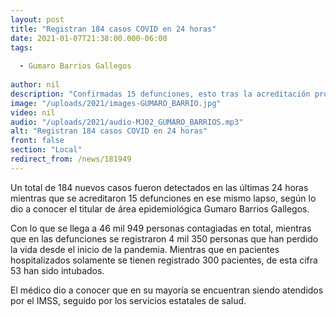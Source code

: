 ```yaml
---
layout: post
title: "Registran 184 casos COVID en 24 horas"
date: 2021-01-07T21:38:00.000-06:00
tags:
  
  - Gumaro Barrios Gallegos
  
author: nil
description: "Confirmadas 15 defunciones, esto tras la acreditación protocolaria de la muerte."
image: "/uploads/2021/images-GUMARO_BARRIO.jpg"
video: nil
audio: "/uploads/2021/audio-MJ02_GUMARO_BARRIOS.mp3"
alt: "Registran 184 casos COVID en 24 horas"
front: false
section: "Local"
redirect_from: /news/181949
---
```


Un total de 184 nuevos casos fueron detectados en las últimas 24 horas mientras que se acreditaron 15 defunciones en ese mismo lapso, según lo dio a conocer el titular de área epidemiológica Gumaro Barrios Gallegos.

Con lo que se llega a 46 mil 949 personas contagiadas en total, mientras que en las defunciones se registraron 4 mil 350 personas que han perdido la vida desde el inicio de la pandemia. Mientras que en pacientes hospitalizados solamente se tienen registrado 300 pacientes, de esta cifra 53 han sido intubados. 

El médico dio a conocer que en su mayoría se encuentran siendo atendidos por el IMSS, seguido por los servicios estatales de salud. 